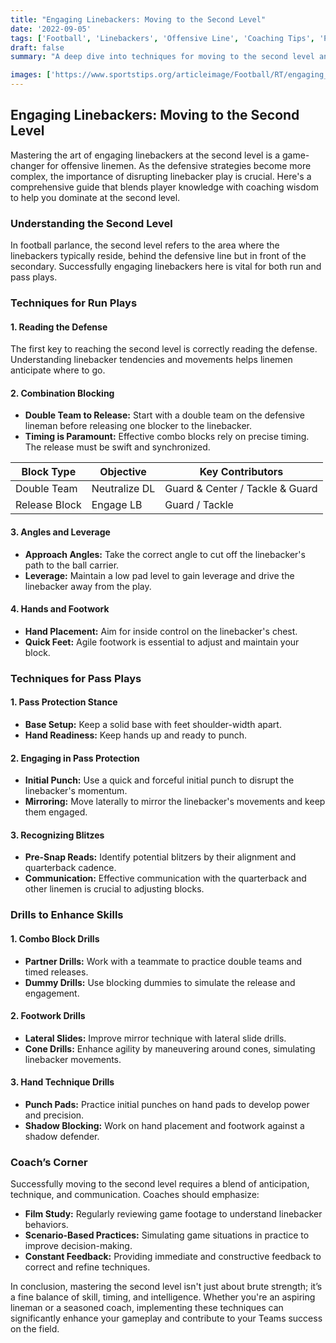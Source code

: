 ```yaml
---
title: "Engaging Linebackers: Moving to the Second Level"
date: '2022-09-05'
tags: ['Football', 'Linebackers', 'Offensive Line', 'Coaching Tips', 'Player Skills', 'Run Plays', 'Pass Plays', 'Techniques', 'Second Level']
draft: false
summary: "A deep dive into techniques for moving to the second level and effectively engaging linebackers in both run and pass plays."

images: ['https://www.sportstips.org/articleimage/Football/RT/engaging_linebackers_moving_to_the_second_level.webp']
---
```


## Engaging Linebackers: Moving to the Second Level

Mastering the art of engaging linebackers at the second level is a game-changer for offensive linemen. As the defensive strategies become more complex, the importance of disrupting linebacker play is crucial. Here's a comprehensive guide that blends player knowledge with coaching wisdom to help you dominate at the second level.

### Understanding the Second Level

In football parlance, the second level refers to the area where the linebackers typically reside, behind the defensive line but in front of the secondary. Successfully engaging linebackers here is vital for both run and pass plays. 

### Techniques for Run Plays

#### 1. **Reading the Defense**
   The first key to reaching the second level is correctly reading the defense. Understanding linebacker tendencies and movements helps linemen anticipate where to go.

#### 2. **Combination Blocking**

- **Double Team to Release:** Start with a double team on the defensive lineman before releasing one blocker to the linebacker.
- **Timing is Paramount:** Effective combo blocks rely on precise timing. The release must be swift and synchronized.

| Block Type       | Objective                   | Key Contributors                  |
|------------------|-----------------------------|-----------------------------------|
| Double Team      | Neutralize DL               | Guard & Center / Tackle & Guard   |
| Release Block    | Engage LB                   | Guard / Tackle                    |

#### 3. **Angles and Leverage**

- **Approach Angles:** Take the correct angle to cut off the linebacker's path to the ball carrier.
- **Leverage:** Maintain a low pad level to gain leverage and drive the linebacker away from the play.

#### 4. **Hands and Footwork**

- **Hand Placement:** Aim for inside control on the linebacker's chest.
- **Quick Feet:** Agile footwork is essential to adjust and maintain your block.

### Techniques for Pass Plays

#### 1. **Pass Protection Stance**

- **Base Setup:** Keep a solid base with feet shoulder-width apart.
- **Hand Readiness:** Keep hands up and ready to punch.

#### 2. **Engaging in Pass Protection**

- **Initial Punch:** Use a quick and forceful initial punch to disrupt the linebacker's momentum.
- **Mirroring:** Move laterally to mirror the linebacker's movements and keep them engaged.

#### 3. **Recognizing Blitzes**

- **Pre-Snap Reads:** Identify potential blitzers by their alignment and quarterback cadence.
- **Communication:** Effective communication with the quarterback and other linemen is crucial to adjusting blocks.

### Drills to Enhance Skills

#### 1. **Combo Block Drills**

- **Partner Drills:** Work with a teammate to practice double teams and timed releases.
- **Dummy Drills:** Use blocking dummies to simulate the release and engagement.

#### 2. **Footwork Drills**

- **Lateral Slides:** Improve mirror technique with lateral slide drills.
- **Cone Drills:** Enhance agility by maneuvering around cones, simulating linebacker movements.

#### 3. **Hand Technique Drills**

- **Punch Pads:** Practice initial punches on hand pads to develop power and precision.
- **Shadow Blocking:** Work on hand placement and footwork against a shadow defender.

### Coach’s Corner

Successfully moving to the second level requires a blend of anticipation, technique, and communication. Coaches should emphasize:

- **Film Study:** Regularly reviewing game footage to understand linebacker behaviors.
- **Scenario-Based Practices:** Simulating game situations in practice to improve decision-making.
- **Constant Feedback:** Providing immediate and constructive feedback to correct and refine techniques.

In conclusion, mastering the second level isn't just about brute strength; it’s a fine balance of skill, timing, and intelligence. Whether you're an aspiring lineman or a seasoned coach, implementing these techniques can significantly enhance your gameplay and contribute to your Teams success on the field.
```